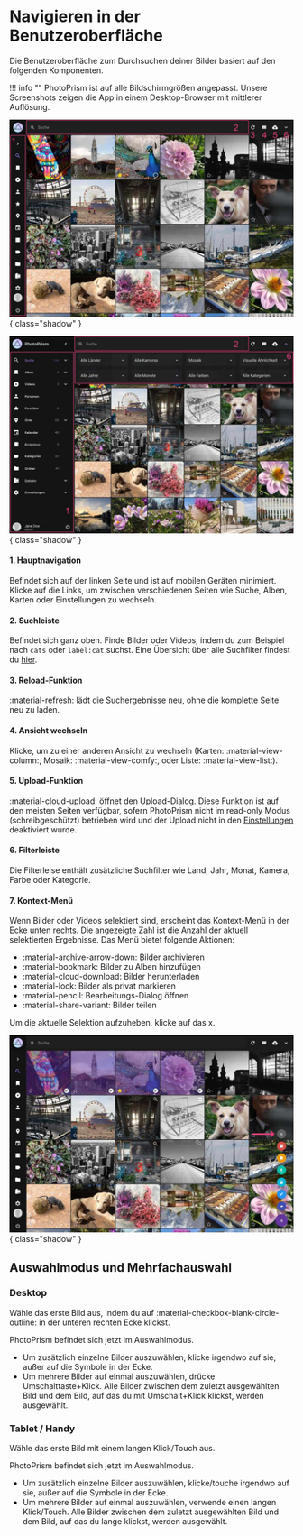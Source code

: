 # Navigieren in der Benutzeroberfläche

Die Benutzeroberfläche zum Durchsuchen deiner Bilder basiert auf den folgenden Komponenten.

!!! info ""
    PhotoPrism ist auf alle Bildschirmgrößen angepasst. Unsere Screenshots zeigen die App in einem Desktop-Browser mit mittlerer Auflösung.

![Screenshot](img/nav1edited-2503-german.jpg){ class="shadow" }

![Screenshot](img/nav2edited-2503-german.jpg){ class="shadow" }

#### 1. Hauptnavigation

Befindet sich auf der linken Seite und ist auf mobilen Geräten minimiert. Klicke auf die Links, um zwischen verschiedenen Seiten wie Suche, Alben, Karten oder Einstellungen zu wechseln.

#### 2. Suchleiste

Befindet sich ganz oben. Finde Bilder oder Videos, indem du zum Beispiel nach `cats` oder `label:cat` suchst. Eine Übersicht über alle Suchfilter findest du [hier](organize/search.md).

#### 3. Reload-Funktion

:material-refresh: lädt die Suchergebnisse neu, ohne die komplette Seite neu zu laden.

#### 4. Ansicht wechseln

Klicke, um zu einer anderen Ansicht zu wechseln (Karten: :material-view-column:, Mosaik: :material-view-comfy:, oder Liste: :material-view-list:).

#### 5. Upload-Funktion

:material-cloud-upload: öffnet den Upload-Dialog. Diese Funktion ist auf den meisten Seiten verfügbar, sofern PhotoPrism nicht im read-only Modus (schreibgeschützt) betrieben wird und der Upload nicht in den  [Einstellungen](settings/general.md) deaktiviert wurde.

#### 6. Filterleiste

Die Filterleise enthält zusätzliche Suchfilter wie Land, Jahr, Monat, Kamera, Farbe oder Kategorie.

#### 7. Kontext-Menü

Wenn Bilder oder Videos selektiert sind, erscheint das Kontext-Menü in der Ecke unten rechts. Die angezeigte Zahl ist die Anzahl der aktuell selektierten Ergebnisse. Das Menü bietet folgende Aktionen:

* :material-archive-arrow-down: Bilder archivieren
* :material-bookmark: Bilder zu Alben hinzufügen
* :material-cloud-download: Bilder herunterladen
* :material-lock: Bilder als privat markieren
* :material-pencil: Bearbeitungs-Dialog öffnen
* :material-share-variant: Bilder teilen

Um die aktuelle Selektion aufzuheben, klicke auf das x.

![Screenshot](img/nav3edited-2503-german.jpg){ class="shadow" }

## Auswahlmodus und Mehrfachauswahl ##

### Desktop ###
Wähle das erste Bild aus, indem du auf :material-checkbox-blank-circle-outline: in der unteren rechten Ecke klickst.

PhotoPrism befindet sich jetzt im Auswahlmodus.

- Um zusätzlich einzelne Bilder auszuwählen, klicke irgendwo auf sie, außer auf die Symbole in der Ecke.
- Um mehrere Bilder auf einmal auszuwählen, drücke Umschalttaste+Klick. Alle Bilder zwischen dem zuletzt ausgewählten Bild und dem Bild, auf das du mit Umschalt+Klick klickst, werden ausgewählt.

### Tablet / Handy ###
Wähle das erste Bild mit einem langen Klick/Touch aus.

PhotoPrism befindet sich jetzt im Auswahlmodus.

- Um zusätzlich einzelne Bilder auszuwählen, klicke/touche irgendwo auf sie, außer auf die Symbole in der Ecke.
- Um mehrere Bilder auf einmal auszuwählen, verwende einen langen Klick/Touch. Alle Bilder zwischen dem zuletzt ausgewählten Bild und dem Bild, auf das du lange klickst, werden ausgewählt.